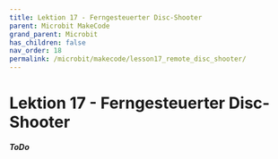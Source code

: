 ```yaml
---
title: Lektion 17 - Ferngesteuerter Disc-Shooter
parent: Microbit MakeCode
grand_parent: Microbit
has_children: false
nav_order: 18
permalink: /microbit/makecode/lesson17_remote_disc_shooter/
---
```


# Lektion 17 - Ferngesteuerter Disc-Shooter

___ToDo___
